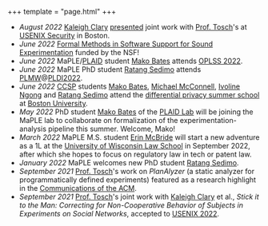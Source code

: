 +++
template = "page.html"
+++

* *August 2022* <span class="person">[Kaleigh Clary](https://people.cs.umass.edu/~kclary/)</span> [presented](blog) joint work with <span class="person">[Prof. Tosch](https://uvm.edu/~etosch)'s</span> at <span class="event">[USENIX Security](https://www.usenix.org/conference/usenixsecurity22/technical-sessions#node-281650)</span> in Boston. 
* *June 2022* [Formal Methods in Software Support for Sound Experimentation](https://www.nsf.gov/awardsearch/showAward?AWD_ID=2220422&HistoricalAwards=false) funded by the NSF!
* *June 2022* MaPLE/<span class="group">[PLAID](https://plaid.w3.uvm.edu)<span> student <span class="person">[Mako Bates](https://uvm.edu/~mpbates)</span> attends <span class="event">[OPLSS 2022](https://www.cs.uoregon.edu/research/summerschool/summer22/)</span>.
* *June 2022* MaPLE PhD student <span class="person">[Ratang Sedimo](https://uvm.edu/~rsedimo)<span> attends <span class="event">[PLMW](https://pldi22.sigplan.org/track/PLMW-PLDI-2022)@[PLDI2022](https://pldi22.sigplan.org)<span>.
* *June 2022* <span class="group">[CCSP](https://compsec.w3.uvm.edu)</span> students <span class="person">[Mako Bates](https://uvm.edu/~mpbates)</span>, <span class="person">[Michael McConnell](https://uvm.edu/~mvmcconn)</span>, <span class="person">[Ivoline Ngong](https://ivyclare.github.io)</span> and <span class="person">[Ratang Sedimo](https://uvm.edu/~rsedimo)</span> attend the <span class="event">[differential privacy summer school](https://bostondataprivacy.github.io/summerschool/)</span> at <span class="group">[Boston University](http://bu.edu)</span>.
* *May 2022* PhD student <span class="person">[Mako Bates](https://uvm.edu/~mpbates)</span> of the <span class="group">[PLAID Lab](https://plaid.w3.uvm.edu)</span> will be joining the MaPLE lab to collaborate on formalization of the experimentation-analysis pipeline this summer. Welcome, Mako!
* *March 2022* MaPLE M.S. student <span class="person">[Erin McBride](https://www.linkedin.com/in/erin-m-mcbride/)</span> will start a new adventure as a 1L at the <span class="group">[University of Wisconsin Law School](https://www.law.wisc.edu)</span> in September 2022, after which she hopes to focus on regulatory law in tech or patent law. 
* *January 2022* MaPLE welcomes new PhD student <span class="person">[Ratang Sedimo](https://uvm.edu/~rsedimo)</span>.
* *September 2021* <span class="person">[Prof. Tosch](https://uvm.edu/~etosch)'s<span> work on _PlanAlyzer_ (a static analyzer for programmatically defined experiments) featured as a research highlight in the <span class="pub">[Communications of the ACM](https://cacm.acm.org/magazines/2021/9/255047-planalyzer/fulltext)</span>.
* *September 2021* <span class="person">[Prof. Tosch](https://uvm.edu/~etosch)'s</span> joint work with <span class="person">[Kaleigh Clary](https://people.cs.umass.edu/~kclary/)</span> et al.,  _Stick it to the Man: Correcting for Non-Cooperative Behavior of Subjects in Experiments on Social Networks_, accepted to <span class="pub">[USENIX 2022](https://www.usenix.org/conference/usenixsecurity22/presentation/clary)<span>.